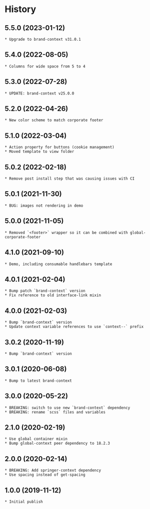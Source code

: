 # History

## 5.5.0 (2023-01-12)
    * Upgrade to brand-context v31.0.1

## 5.4.0 (2022-08-05)
    * Columns for wide space from 5 to 4

## 5.3.0 (2022-07-28)
    * UPDATE: brand-context v25.0.0

## 5.2.0 (2022-04-26)
    * New color scheme to match corporate footer

## 5.1.0 (2022-03-04)
    * Action property for buttons (cookie management)
    * Moved template to view folder

## 5.0.2 (2022-02-18)
    * Remove post install step that was causing issues with CI

## 5.0.1 (2021-11-30)
    * BUG: images not rendering in demo

## 5.0.0 (2021-11-05)
    * Removed `<footer>` wrapper so it can be combined with global-corporate-footer

## 4.1.0 (2021-09-10)
    * Demo, including consumable handlebars template

## 4.0.1 (2021-02-04)
    * Bump patch `brand-context` version
    * Fix reference to old interface-link mixin

## 4.0.0 (2021-02-03)
    * Bump `brand-context` version
    * Update context variable references to use `context--` prefix

## 3.0.2 (2020-11-19)
    * Bump `brand-context` version

## 3.0.1 (2020-06-08)
    * Bump to latest brand-context

## 3.0.0 (2020-05-22)
    * BREAKING: switch to use new `brand-context` dependency
    * BREAKING: rename `scss` files and variables

## 2.1.0 (2020-02-19)
	* Use global container mixin
	* Bump global-context peer dependency to 18.2.3

## 2.0.0 (2020-02-14)
	* BREAKING: Add springer-context dependency
	* Use spacing instead of get-spacing

## 1.0.0 (2019-11-12)
	* Initial publish
